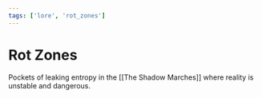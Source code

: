 ```yaml
---
tags: ['lore', 'rot_zones']
---
```


# Rot Zones
Pockets of leaking entropy in the [[The Shadow Marches]] where reality is unstable and dangerous.
